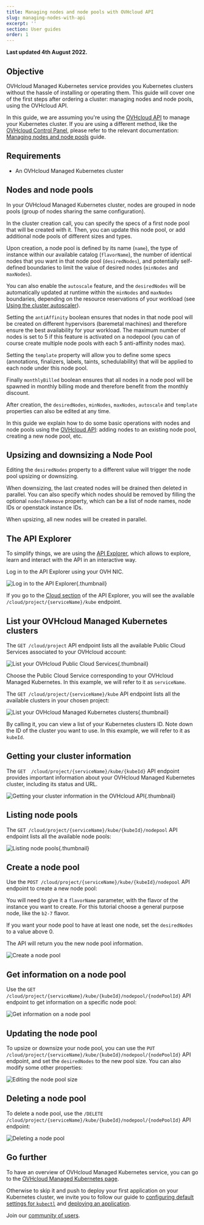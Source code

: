 ```yaml
---
title: Managing nodes and node pools with OVHcloud API
slug: managing-nodes-with-api
excerpt: ''
section: User guides
order: 1
---
```


**Last updated 4th August 2022.**

## Objective

OVHcloud Managed Kubernetes service provides you Kubernetes clusters without the hassle of installing or operating them. This guide will cover one of the first steps after ordering a cluster: managing nodes and node pools, using the OVHcloud API.

In this guide, we are assuming you're using the [OVHcloud API](https://api.ovh.com/) to manage your Kubernetes cluster. If you are using a different method, like the [OVHcloud Control Panel](https://www.ovh.com/auth?onsuccess=https%3A%2F%2Fwww.ovh.com%2Fmanager%2Fpublic-cloud&ovhSubsidiary=gb), please refer to the relevant documentation: [Managing nodes and node pools](../managing-nodes/) guide.

## Requirements

- An OVHcloud Managed Kubernetes cluster

## Nodes and node pools

In your OVHcloud Managed Kubernetes cluster, nodes are grouped in node pools (group of nodes sharing the same configuration).

In the cluster creation call, you can specify the specs of a first node pool that will be created with it. Then, you can update this node pool, or add additional node pools of different sizes and types.

Upon creation, a node pool is defined by its name (`name`), the type of instance within our available catalog (`flavorName`), the number of identical nodes that you want in that node pool (`desiredNodes`), and potentially self-defined boundaries to limit the value of desired nodes (`minNodes` and `maxNodes`).

You can also enable the `autoscale` feature, and the `desiredNodes` will be automatically updated at runtime within the `minNodes` and `maxNodes` boundaries, depending on the resource reservations of your workload (see [Using the cluster autoscaler](../using-cluster-autoscaler/)).

Setting the `antiAffinity` boolean ensures that nodes in that node pool will be created on different hypervisors (baremetal machines) and therefore ensure the best availability for your workload. The maximum number of nodes is set to 5 if this feature is activated on a nodepool (you can of course create multiple node pools with each 5 anti-affinity nodes max).

Setting the `template` property will allow you to define some specs (annotations, finalizers, labels, taints, schedulability) that will be applied to each node under this node pool.

Finally `monthlyBilled` boolean ensures that all nodes in a node pool will be spawned in monthly billing mode and therefore benefit from the monthly discount.

After creation, the `desiredNodes`, `minNodes`, `maxNodes`, `autoscale` and `template` properties can also be edited at any time.

In this guide we explain how to do some basic operations with nodes and node pools using the [OVHcloud API](https://api.ovh.com/): adding nodes to an existing node pool, creating a new node pool, etc.


## Upsizing and downsizing a Node Pool

Editing the `desiredNodes` property to a different value will trigger the node pool upsizing or downsizing.

When downsizing, the last created nodes will be drained then deleted in parallel. You can also specify which nodes should be removed by filling the optional `nodesToRemove` property, which can be a list of node names, node IDs or openstack instance IDs.

When upsizing, all new nodes will be created in parallel.

## The API Explorer

To simplify things, we are using the [API Explorer](https://api.ovh.com/), which allows to explore, learn and interact with the API in an interactive way.

Log in to the API Explorer using your OVH NIC.

![Log in to the API Explorer](images/kubernetes-quickstart-api-ovh-com-001.png){.thumbnail}

If you go to the [Cloud section](https://api.ovh.com/console/#/cloud) of the API Explorer, you will see the available `/cloud/project/{serviceName}/kube` endpoint.


## List your OVHcloud Managed Kubernetes clusters

The `GET /cloud/project` API endpoint lists all the available Public Cloud Services associated to your OVHcloud account:

![List your OVHcloud Public Cloud Services](images/kubernetes-quickstart-api-ovh-com-003.png){.thumbnail}

Choose the Public Cloud Service corresponding to your OVHcloud Managed Kubernetes. In this example, we will refer to it as `serviceName`.

The `GET /cloud/project/{serviceName}/kube` API endpoint lists all the available clusters in your chosen project:

![List your OVHcloud Managed Kubernetes clusters](images/kubernetes-quickstart-api-ovh-com-004.png){.thumbnail}

By calling it, you can view a list of your Kubernetes clusters ID. Note down the ID of the cluster you want to use. In this example, we will refer to it as `kubeId`.


## Getting your cluster information

The `GET  /cloud/project/{serviceName}/kube/{kubeId}` API endpoint provides important information about your OVHcloud Managed Kubernetes cluster, including its status and URL.

![Getting your cluster information in the OVHcloud API](images/kubernetes-quickstart-api-ovh-com-005.png){.thumbnail}


## Listing node pools


The `GET /cloud/project/{serviceName}/kube/{kubeId}/nodepool` API endpoint lists all the available node pools:

![Listing node pools](images/kubernetes-quickstart-api-ovh-com-006.png){.thumbnail}


## Create a node pool

Use the `POST /cloud/project/{serviceName}/kube/{kubeId}/nodepool` API endpoint to create a new node pool:

You will need to give it a `flavorName` parameter, with the flavor of the instance you want to create. For this tutorial choose a general purpose node, like the `b2-7` flavor.

If you want your node pool to have at least one node, set the `desiredNodes` to a value above 0.

The API will return you the new node pool information.

![Create a node pool](images/kubernetes-quickstart-api-ovh-com-007.png)


## Get information on a node pool

Use the `GET  /cloud/project/{serviceName}/kube/{kubeId}/nodepool/{nodePoolId}` API endpoint to get information on a specific node pool:

![Get information on a node pool](images/kubernetes-quickstart-api-ovh-com-008.png)


## Updating the node pool

To upsize or downsize your node pool, you can use the `PUT /cloud/project/{serviceName}/kube/{kubeId}/nodepool/{nodePoolId}` API endpoint, and set the `desiredNodes` to the new pool size. You can also modify some other properties:

![Editing the node pool size](images/kubernetes-quickstart-api-ovh-com-009.png)



## Deleting a node pool

To delete a node pool, use the `/DELETE /cloud/project/{serviceName}/kube/{kubeId}/nodepool/{nodePoolId}` API endpoint:

![Deleting a node pool](images/kubernetes-quickstart-api-ovh-com-010.png)


## Go further

To have an overview of OVHcloud Managed Kubernetes service, you can go to the [OVHcloud Managed Kubernetes page](https://www.ovhcloud.com/en/public-cloud/kubernetes/).

Otherwise to skip it and push to deploy your first application on your Kubernetes cluster, we invite you to follow our guide to [configuring default settings for `kubectl`](../configuring-kubectl/) and [deploying an application](../deploying-an-application/).

Join our [community of users](https://community.ovh.com/en/).
